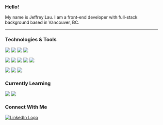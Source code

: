 ### Hello!

My name is Jeffrey Lau. I am a front-end developer with full-stack background based in Vancouver, BC.

---

### Technologies & Tools

![](https://img.shields.io/badge/React-888888?style=flat&logoWidth=15&logo=react&logoColor=61DAFB&")
![](https://img.shields.io/badge/Vue.js-888888?style=flat&logoWidth=15&logo=vue.js&logoColor=4FC08D&")
![](https://img.shields.io/badge/Angular-888888?style=flat&logoWidth=15&logo=angular&logoColor=DD0031&")
![](https://img.shields.io/badge/GraphQL-888888?style=flat&logoWidth=15&logo=graphql&logoColor=E10098&")

![](https://img.shields.io/badge/JavaScript-888888?style=flat&logoWidth=15&logo=javascript&logoColor=F7DF1E&")
![](https://img.shields.io/badge/TypeScript-888888?style=flat&logoWidth=15&logo=typescript&logoColor=3178C6&")
![](https://img.shields.io/badge/Python-888888?style=flat&logoWidth=15&logo=python&logoColor=3776AB&")
![](https://img.shields.io/badge/HTML5-888888?style=flat&logoWidth=15&logo=html5&logoColor=E34F26&")
![](https://img.shields.io/badge/CSS3-888888?style=flat&logoWidth=15&logo=css3&logoColor=1572B6&")

![](https://img.shields.io/badge/Firebase-888888?style=flat&logoWidth=15&logo=firebase&logoColor=FFCA28&")
![](https://img.shields.io/badge/Mongo_DB-888888?style=flat&logoWidth=15&logo=mongodb&logoColor=47A248&")
![](https://img.shields.io/badge/PostgreSQL-888888?style=flat&logoWidth=15&logo=postgresql&logoColor=336791&")

### Currently Learning

![](https://img.shields.io/badge/Flutter-888888?style=flat&logoWidth=15&logo=flutter&logoColor=02569B&")
![](https://img.shields.io/badge/Dart-888888?style=flat&logoWidth=15&logo=dart&logoColor=0175C2&")

### Connect With Me

[![LinkedIn Logo](https://img.shields.io/badge/LinkedIn-888888?style=social&logo=linkedin&logoColor=61DAFB "LinkedIn Logo")](https://www.linkedin.com/in/jayell-dev/)
